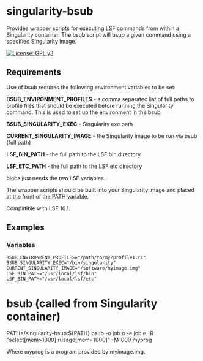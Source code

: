 # singularity-bsub

Provides wrapper scripts for executing LSF commands from within a Singularity container.
The bsub script will bsub a given command using a specified Singularity image.

[![License: GPL v3](https://img.shields.io/badge/License-GPL%20v3-brightgreen.svg)](https://github.com/sanger-pathogens/singularity-bsub/blob/master/LICENSE)

## Requirements

Use of bsub requires the following environment variables to be set:

<b>BSUB_ENVIRONMENT_PROFILES</b> - a comma separated list of full paths to profile
                                   files that should be executed before running the
                                   Singularity command. This is used to set up the
                                   environment in the bsub.

<b>BSUB_SINGULARITY_EXEC</b> - Singularity exe path

<b>CURRENT_SINGULARITY_IMAGE</b> - the Singularity image to be run via bsub (full path)

<b>LSF_BIN_PATH</b> - the full path to the LSF bin directory

<b>LSF_ETC_PATH</b> - the full path to the LSF etc directory

bjobs just needs the two LSF variables.

The wrapper scripts should be built into your Singularity image and
placed at the front of the PATH variable.

Compatible with LSF 10.1.

## Examples

### Variables

	BSUB_ENVIRONMENT_PROFILES="/path/to/my/profile1.rc"
	BSUB_SINGULARITY_EXEC="/bin/singularity"
	CURRENT_SINGULARITY_IMAGE="/software/myimage.img"
	LSF_BIN_PATH="/usr/local/lsf/bin"
	LSF_BIN_PATH="/usr/local/lsf/etc"

# bsub (called from Singularity container)

  PATH=/singularity-bsub:${PATH}
	bsub -o job.o -e job.e -R "select[mem>1000] rusage[mem=1000]" -M1000 myprog

Where myprog is a program provided by myimage.img.
